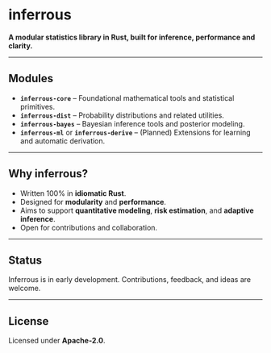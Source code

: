 # inferrous

**A modular statistics library in Rust, built for inference, performance and clarity.**

---

## Modules

- **`inferrous-core`** – Foundational mathematical tools and statistical primitives.
- **`inferrous-dist`** – Probability distributions and related utilities.
- **`inferrous-bayes`** – Bayesian inference tools and posterior modeling.
- **`inferrous-ml`** or **`inferrous-derive`** – (Planned) Extensions for learning and automatic derivation.

---

## Why inferrous?

- Written 100% in **idiomatic Rust**.
- Designed for **modularity** and **performance**.
- Aims to support **quantitative modeling**, **risk estimation**, and **adaptive inference**.
- Open for contributions and collaboration.

---

## Status

Inferrous is in early development. Contributions, feedback, and ideas are welcome.

---

## License

Licensed under **Apache-2.0**.
